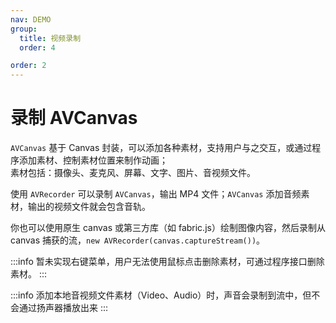 ```yaml
---
nav: DEMO
group:
  title: 视频录制
  order: 4

order: 2
---
```


# 录制 AVCanvas

`AVCanvas` 基于 Canvas 封装，可以添加各种素材，支持用户与之交互，或通过程序添加素材、控制素材位置来制作动画；  
素材包括：摄像头、麦克风、屏幕、文字、图片、音视频文件。

使用 `AVRecorder` 可以录制 `AVCanvas`，输出 MP4 文件；`AVCanvas` 添加音频素材，输出的视频文件就会包含音轨。

你也可以使用原生 canvas 或第三方库（如 fabric.js）绘制图像内容，然后录制从 canvas 捕获的流，`new AVRecorder(canvas.captureStream())`。

<code src="./recorder-avcanvas.tsx"></code>

:::info
暂未实现右键菜单，用户无法使用鼠标点击删除素材，可通过程序接口删除素材。
:::

:::info
添加本地音视频文件素材（Video、Audio）时，声音会录制到流中，但不会通过扬声器播放出来
:::
